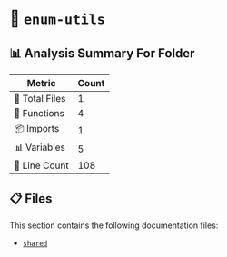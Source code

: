 # 📁 `enum-utils`

## 📊 Analysis Summary For Folder

| Metric | Count |
|--------|-------|
| 📁 Total Files | 1 |
| 🔧 Functions | 4 |
| 📦 Imports | 1 |
| 📊 Variables | 5 |
| 🔢 Line Count | 108 |


## 📋 Files

This section contains the following documentation files:

- [`shared`](./shared.md)